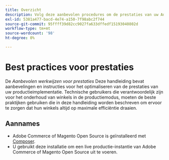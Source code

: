```yaml
---
title: Overzicht
description: Volg deze aanbevolen procedures om de prestaties van uw Adobe Commerce- of Magento Open Source-implementatie te optimaliseren.
exl-id: 5381a477-bacd-4e74-a150-7f98abc2f744
source-git-commit: 95ffff39d82cc9027fa633dffedf15193040802d
workflow-type: tm+mt
source-wordcount: '98'
ht-degree: 0%

---
```


# Best practices voor prestaties

De _Aanbevolen werkwijzen voor prestaties_ Deze handleiding bevat aanbevelingen en instructies voor het optimaliseren van de prestaties van uw productieimplementatie. Technische gebruikers die verantwoordelijk zijn voor het onderhoud van winkels in de productiemodus, moeten de beste praktijken gebruiken die in deze handleiding worden beschreven om ervoor te zorgen dat hun winkels altijd op maximale efficiëntie draaien.

## Aannames

* Adobe Commerce of Magento Open Source is geïnstalleerd met [Composer](../installation/composer.md).
* U gebruikt deze installatie om een live productie-instantie van Adobe Commerce of Magento Open Source uit te voeren.

